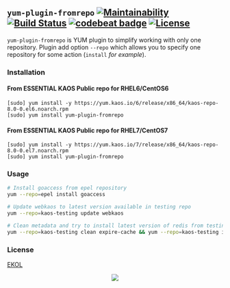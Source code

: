 ## `yum-plugin-fromrepo` [![Maintainability](https://api.codeclimate.com/v1/badges/f34b79393e096c4d7a75/maintainability)](https://codeclimate.com/github/essentialkaos/yum-plugin-fromrepo/maintainability) [![Build Status](https://travis-ci.org/essentialkaos/yum-plugin-fromrepo.svg?branch=master)](https://travis-ci.org/essentialkaos/yum-plugin-fromrepo) [![codebeat badge](https://codebeat.co/badges/1b73d8db-e03c-4309-987c-45fe71a3e5a8)](https://codebeat.co/projects/github-com-essentialkaos-yum-plugin-fromrepo-master) [![License](https://gh.kaos.io/ekol.svg)](https://essentialkaos.com/ekol)

`yum-plugin-fromrepo` is YUM plugin to simplify working with only one repository. Plugin add option `--repo` which allows you to specify one repository for some action (`install` _for example_).

### Installation

#### From ESSENTIAL KAOS Public repo for RHEL6/CentOS6

```
[sudo] yum install -y https://yum.kaos.io/6/release/x86_64/kaos-repo-8.0-0.el6.noarch.rpm
[sudo] yum install yum-plugin-fromrepo
```

#### From ESSENTIAL KAOS Public repo for RHEL7/CentOS7

```
[sudo] yum install -y https://yum.kaos.io/7/release/x86_64/kaos-repo-8.0-0.el7.noarch.rpm
[sudo] yum install yum-plugin-fromrepo
```

### Usage

```bash
# Install goaccess from epel repository
yum --repo=epel install goaccess

# Update webkaos to latest version available in testing repo
yum --repo=kaos-testing update webkaos

# Clean metadata and try to install latest version of redis from testing repo
yum --repo=kaos-testing clean expire-cache && yum --repo=kaos-testing install redis
```

### License

[EKOL](https://essentialkaos.com/ekol)

<p align="center"><a href="https://essentialkaos.com"><img src="https://gh.kaos.io/ekgh.svg"/></a></p>
